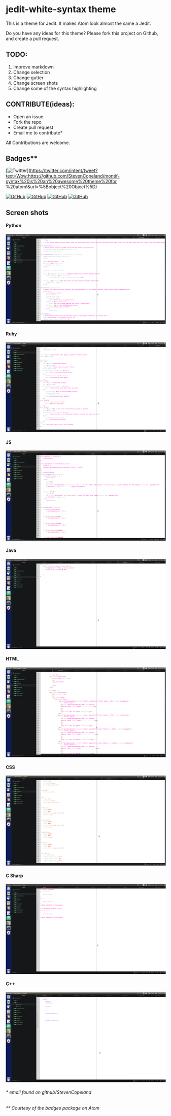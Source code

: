# jedit-white-syntax theme

This is a theme for Jedit. It makes Atom look almost the same a Jedit.

Do you have any ideas for this theme? Please fork this project on Github, and create a pull request.

## TODO:
1. Improve markdown
2. Change selection
3. Change gutter
4. Change screen shots
5. Change some of the syntax highlighting

## CONTRIBUTE(ideas):
- Open an issue
- Fork the repo
- Create pull request
- Email me to contribute*

All Contributions are welcome.

## Badges**
[![Twitter](https://img.shields.io/twitter/url/https/github.com/StevenCopeland/montif-syntax.svg?style=social)](https://twitter.com/intent/tweet?text=Wow:https://github.com/StevenCopeland/montif-syntax%20is%20an%20awesome%20theme%20for %20atom!&url=%5Bobject%20Object%5D)

[![GitHub](https://img.shields.io/github/stars/StevenCopeland/montif-syntax.svg?style=flat-square)](https://github.com/StevenCopeland/montif-syntax)
[![GitHub](https://img.shields.io/github/forks/StevenCopeland/montif-syntax.svg?style=flat-square)](https://github.com/StevenCopeland/montif-syntax/network)
[![GitHub](https://img.shields.io/github/issues/StevenCopeland/montif-syntax.svg?style=flat-square)](https://github.com/StevenCopeland/montif-syntax/issues)
[![GitHub](https://img.shields.io/github/tag/StevenCopeland/montif-syntax.svg?style=flat-square)](https://github.com/StevenCopeland/montif-syntax/tags)
## Screen shots

#### Python
![Python Picture](python.png)
#### Ruby
![Ruby Picture](ruby.png)
#### JS
![JS Picture](JS.png)
#### Java
![Java Picture](java.png)
#### HTML
![HTML Picture](html.png)
#### CSS
![CSS Picture](CSS.png)
#### C Sharp
![C# Picture](CS.png)
#### C++
![C++ Picture](c++.png)

###### * email found on github/StevenCopeland
###### ** Courtesy of the badges package on Atom 
